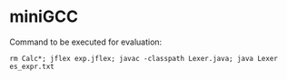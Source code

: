 # miniGCC
Command to be executed for evaluation:
```
rm Calc*; jflex exp.jflex; javac -classpath Lexer.java; java Lexer es_expr.txt
```
